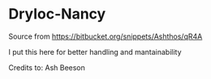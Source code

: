 # DryIoc-Nancy

Source from https://bitbucket.org/snippets/Ashthos/qR4A

I put this here for better handling and mantainability

Credits to: Ash Beeson
